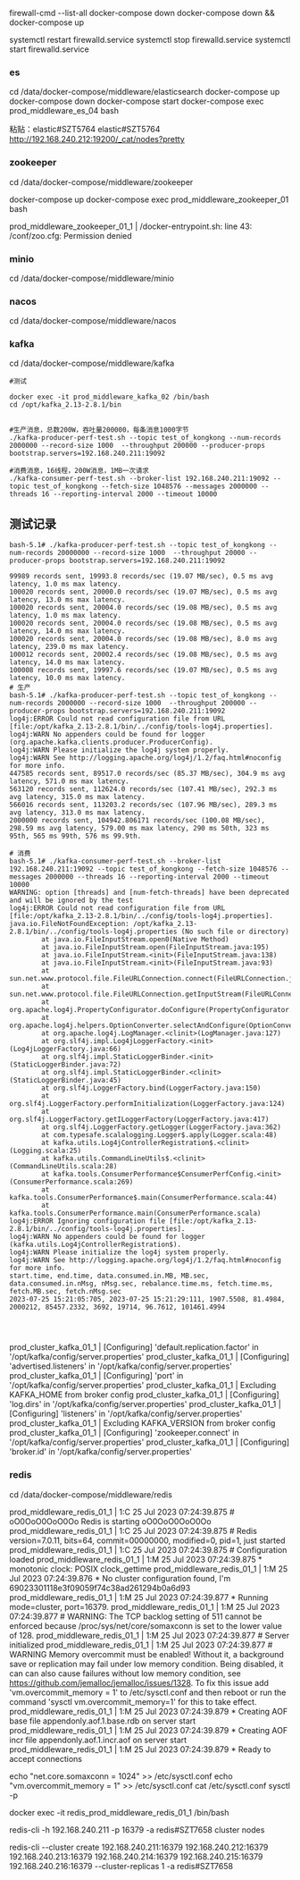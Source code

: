 
firewall-cmd --list-all
docker-compose down
docker-compose down && docker-compose up

systemctl restart firewalld.service
systemctl stop firewalld.service
systemctl start firewalld.service

### es
cd /data/docker-compose/middleware/elasticsearch
docker-compose up
docker-compose down
docker-compose start
docker-compose exec prod_middleware_es_04 bash

粘贴：elastic#SZT5764
elastic#SZT5764
http://192.168.240.212:19200/_cat/nodes?pretty

### zookeeper
cd /data/docker-compose/middleware/zookeeper

docker-compose up
docker-compose exec prod_middleware_zookeeper_01 bash

prod_middleware_zookeeper_01_1  | /docker-entrypoint.sh: line 43: /conf/zoo.cfg: Permission denied


### minio

cd /data/docker-compose/middleware/minio



### nacos
cd /data/docker-compose/middleware/nacos


### kafka
cd /data/docker-compose/middleware/kafka



```shell
#测试

docker exec -it prod_middleware_kafka_02 /bin/bash
cd /opt/kafka_2.13-2.8.1/bin


#生产消息，总数200W，吞吐量200000，每条消息1000字节
./kafka-producer-perf-test.sh --topic test_of_kongkong --num-records 2000000 --record-size 1000  --throughput 200000 --producer-props bootstrap.servers=192.168.240.211:19092

#消费消息，16线程，200W消息，1MB一次请求
./kafka-consumer-perf-test.sh --broker-list 192.168.240.211:19092 --topic test_of_kongkong --fetch-size 1048576 --messages 2000000 --threads 16 --reporting-interval 2000 --timeout 10000

```

## 测试记录

```shell
bash-5.1# ./kafka-producer-perf-test.sh --topic test_of_kongkong --num-records 20000000 --record-size 1000  --throughput 20000 --producer-props bootstrap.servers=192.168.240.211:19092

99989 records sent, 19993.8 records/sec (19.07 MB/sec), 0.5 ms avg latency, 1.0 ms max latency.
100020 records sent, 20000.0 records/sec (19.07 MB/sec), 0.5 ms avg latency, 13.0 ms max latency.
100020 records sent, 20004.0 records/sec (19.08 MB/sec), 0.5 ms avg latency, 1.0 ms max latency.
100020 records sent, 20004.0 records/sec (19.08 MB/sec), 0.5 ms avg latency, 14.0 ms max latency.
100020 records sent, 20004.0 records/sec (19.08 MB/sec), 8.0 ms avg latency, 239.0 ms max latency.
100012 records sent, 20002.4 records/sec (19.08 MB/sec), 0.5 ms avg latency, 14.0 ms max latency.
100008 records sent, 19997.6 records/sec (19.07 MB/sec), 0.5 ms avg latency, 10.0 ms max latency.
# 生产
bash-5.1# ./kafka-producer-perf-test.sh --topic test_of_kongkong --num-records 2000000 --record-size 1000  --throughput 200000 --producer-props bootstrap.servers=192.168.240.211:19092
log4j:ERROR Could not read configuration file from URL [file:/opt/kafka_2.13-2.8.1/bin/../config/tools-log4j.properties].
log4j:WARN No appenders could be found for logger (org.apache.kafka.clients.producer.ProducerConfig).
log4j:WARN Please initialize the log4j system properly.
log4j:WARN See http://logging.apache.org/log4j/1.2/faq.html#noconfig for more info.
447585 records sent, 89517.0 records/sec (85.37 MB/sec), 304.9 ms avg latency, 571.0 ms max latency.
563120 records sent, 112624.0 records/sec (107.41 MB/sec), 292.3 ms avg latency, 315.0 ms max latency.
566016 records sent, 113203.2 records/sec (107.96 MB/sec), 289.3 ms avg latency, 313.0 ms max latency.
2000000 records sent, 104942.806171 records/sec (100.08 MB/sec), 298.59 ms avg latency, 579.00 ms max latency, 290 ms 50th, 323 ms 95th, 565 ms 99th, 576 ms 99.9th.

# 消费
bash-5.1# ./kafka-consumer-perf-test.sh --broker-list 192.168.240.211:19092 --topic test_of_kongkong --fetch-size 1048576 --messages 2000000 --threads 16 --reporting-interval 2000 --timeout 10000
WARNING: option [threads] and [num-fetch-threads] have been deprecated and will be ignored by the test
log4j:ERROR Could not read configuration file from URL [file:/opt/kafka_2.13-2.8.1/bin/../config/tools-log4j.properties].
java.io.FileNotFoundException: /opt/kafka_2.13-2.8.1/bin/../config/tools-log4j.properties (No such file or directory)
        at java.io.FileInputStream.open0(Native Method)
        at java.io.FileInputStream.open(FileInputStream.java:195)
        at java.io.FileInputStream.<init>(FileInputStream.java:138)
        at java.io.FileInputStream.<init>(FileInputStream.java:93)
        at sun.net.www.protocol.file.FileURLConnection.connect(FileURLConnection.java:90)
        at sun.net.www.protocol.file.FileURLConnection.getInputStream(FileURLConnection.java:188)
        at org.apache.log4j.PropertyConfigurator.doConfigure(PropertyConfigurator.java:557)
        at org.apache.log4j.helpers.OptionConverter.selectAndConfigure(OptionConverter.java:526)
        at org.apache.log4j.LogManager.<clinit>(LogManager.java:127)
        at org.slf4j.impl.Log4jLoggerFactory.<init>(Log4jLoggerFactory.java:66)
        at org.slf4j.impl.StaticLoggerBinder.<init>(StaticLoggerBinder.java:72)
        at org.slf4j.impl.StaticLoggerBinder.<clinit>(StaticLoggerBinder.java:45)
        at org.slf4j.LoggerFactory.bind(LoggerFactory.java:150)
        at org.slf4j.LoggerFactory.performInitialization(LoggerFactory.java:124)
        at org.slf4j.LoggerFactory.getILoggerFactory(LoggerFactory.java:417)
        at org.slf4j.LoggerFactory.getLogger(LoggerFactory.java:362)
        at com.typesafe.scalalogging.Logger$.apply(Logger.scala:48)
        at kafka.utils.Log4jControllerRegistration$.<clinit>(Logging.scala:25)
        at kafka.utils.CommandLineUtils$.<clinit>(CommandLineUtils.scala:28)
        at kafka.tools.ConsumerPerformance$ConsumerPerfConfig.<init>(ConsumerPerformance.scala:269)
        at kafka.tools.ConsumerPerformance$.main(ConsumerPerformance.scala:44)
        at kafka.tools.ConsumerPerformance.main(ConsumerPerformance.scala)
log4j:ERROR Ignoring configuration file [file:/opt/kafka_2.13-2.8.1/bin/../config/tools-log4j.properties].
log4j:WARN No appenders could be found for logger (kafka.utils.Log4jControllerRegistration$).
log4j:WARN Please initialize the log4j system properly.
log4j:WARN See http://logging.apache.org/log4j/1.2/faq.html#noconfig for more info.
start.time, end.time, data.consumed.in.MB, MB.sec, data.consumed.in.nMsg, nMsg.sec, rebalance.time.ms, fetch.time.ms, fetch.MB.sec, fetch.nMsg.sec
2023-07-25 15:21:05:705, 2023-07-25 15:21:29:111, 1907.5508, 81.4984, 2000212, 85457.2332, 3692, 19714, 96.7612, 101461.4994




```


prod_cluster_kafka_01_1  | [Configuring] 'default.replication.factor' in '/opt/kafka/config/server.properties'
prod_cluster_kafka_01_1  | [Configuring] 'advertised.listeners' in '/opt/kafka/config/server.properties'
prod_cluster_kafka_01_1  | [Configuring] 'port' in '/opt/kafka/config/server.properties'
prod_cluster_kafka_01_1  | Excluding KAFKA_HOME from broker config
prod_cluster_kafka_01_1  | [Configuring] 'log.dirs' in '/opt/kafka/config/server.properties'
prod_cluster_kafka_01_1  | [Configuring] 'listeners' in '/opt/kafka/config/server.properties'
prod_cluster_kafka_01_1  | Excluding KAFKA_VERSION from broker config
prod_cluster_kafka_01_1  | [Configuring] 'zookeeper.connect' in '/opt/kafka/config/server.properties'
prod_cluster_kafka_01_1  | [Configuring] 'broker.id' in '/opt/kafka/config/server.properties'



### redis
cd /data/docker-compose/middleware/redis

prod_middleware_redis_01_1  | 1:C 25 Jul 2023 07:24:39.875 # oO0OoO0OoO0Oo Redis is starting oO0OoO0OoO0Oo
prod_middleware_redis_01_1  | 1:C 25 Jul 2023 07:24:39.875 # Redis version=7.0.11, bits=64, commit=00000000, modified=0, pid=1, just started
prod_middleware_redis_01_1  | 1:C 25 Jul 2023 07:24:39.875 # Configuration loaded
prod_middleware_redis_01_1  | 1:M 25 Jul 2023 07:24:39.875 * monotonic clock: POSIX clock_gettime
prod_middleware_redis_01_1  | 1:M 25 Jul 2023 07:24:39.876 * No cluster configuration found, I'm 69023301118e3f09059f74c38ad261294b0a6d93
prod_middleware_redis_01_1  | 1:M 25 Jul 2023 07:24:39.877 * Running mode=cluster, port=16379.
prod_middleware_redis_01_1  | 1:M 25 Jul 2023 07:24:39.877 # WARNING: The TCP backlog setting of 511 cannot be enforced because /proc/sys/net/core/somaxconn is set to the lower value of 128.
prod_middleware_redis_01_1  | 1:M 25 Jul 2023 07:24:39.877 # Server initialized
prod_middleware_redis_01_1  | 1:M 25 Jul 2023 07:24:39.877 # WARNING Memory overcommit must be enabled! Without it, a background save or replication may fail under low memory condition. Being disabled, it can can also cause failures without low memory condition, see https://github.com/jemalloc/jemalloc/issues/1328. To fix this issue add 'vm.overcommit_memory = 1' to /etc/sysctl.conf and then reboot or run the command 'sysctl vm.overcommit_memory=1' for this to take effect.
prod_middleware_redis_01_1  | 1:M 25 Jul 2023 07:24:39.879 * Creating AOF base file appendonly.aof.1.base.rdb on server start
prod_middleware_redis_01_1  | 1:M 25 Jul 2023 07:24:39.879 * Creating AOF incr file appendonly.aof.1.incr.aof on server start
prod_middleware_redis_01_1  | 1:M 25 Jul 2023 07:24:39.879 * Ready to accept connections


echo "net.core.somaxconn = 1024" >> /etc/sysctl.conf
echo "vm.overcommit_memory = 1" >> /etc/sysctl.conf
cat /etc/sysctl.conf
sysctl -p


docker exec -it redis_prod_middleware_redis_01_1 /bin/bash


redis-cli -h 192.168.240.211 -p 16379 -a redis#SZT7658 cluster nodes


redis-cli --cluster create 192.168.240.211:16379 192.168.240.212:16379 192.168.240.213:16379 192.168.240.214:16379 192.168.240.215:16379 192.168.240.216:16379 --cluster-replicas 1 -a redis#SZT7658
